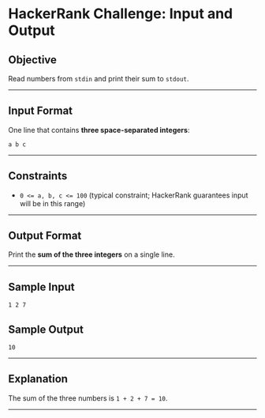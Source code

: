 
# HackerRank Challenge: Input and Output

## Objective

Read numbers from `stdin` and print their sum to `stdout`.

---

## Input Format

One line that contains **three space-separated integers**:

```
a b c
```

---

## Constraints

* `0 <= a, b, c <= 100` (typical constraint; HackerRank guarantees input will be in this range)

---

## Output Format

Print the **sum of the three integers** on a single line.

---

## Sample Input

```
1 2 7
```

## Sample Output

```
10
```

---

## Explanation

The sum of the three numbers is `1 + 2 + 7 = 10`.

---

